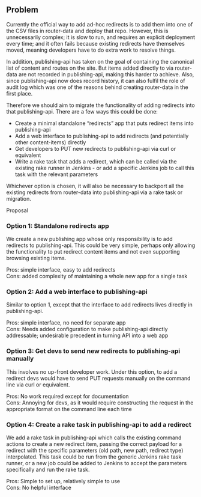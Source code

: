 ## Problem

Currently the official way to add ad-hoc redirects is to add them into one of the CSV files in router-data and deploy that repo. However, this is unnecessarily complex; it is slow to run, and requires an explicit deployment every time; and it often fails because existing redirects have themselves moved, meaning developers have to do extra work to resolve things.

In addition, publishing-api has taken on the goal of containing the canonical list of content and routes on the site. But items added directly to via router-data are not recorded in publishing-api, making this harder to achieve. Also, since publishing-api now does record history, it can also fulfil the role of audit log which was one of the reasons behind creating router-data in the first place.

Therefore we should aim to migrate the functionality of adding redirects into that publishing-api. There are a few ways this could be done:

- Create a minimal standalone “redirects” app that puts redirect items into publishing-api
- Add a web interface to publishing-api to add redirects (and potentially other content-items) directly
- Get developers to PUT new redirects to publishing-api via curl or equivalent
- Write a rake task that adds a redirect, which can be called via the existing rake runner in Jenkins - or add a specific Jenkins job to call this task with the relevant parameters

Whichever option is chosen, it will also be necessary to backport all the existing redirects from router-data into publishing-api via a rake task or migration.

Proposal

### Option 1: Standalone redirects app

We create a new publishing app whose only responsibility is to add redirects to publishing-api. This could be very simple, perhaps only allowing the functionality to put redirect content items and not even supporting browsing existing items.

Pros: simple interface, easy to add redirects  
Cons: added complexity of maintaining a whole new app for a single task

### Option 2: Add a web interface to publishing-api

Similar to option 1, except that the interface to add redirects lives directly in publishing-api.

Pros: simple interface, no need for separate app  
Cons: Needs added configuration to make publishing-api directly addressable; undesirable precedent in turning API into a web app

### Option 3: Get devs to send new redirects to publishing-api manually

This involves no up-front developer work. Under this option, to add a redirect devs would have to send PUT requests manually on the command line via curl or equivalent.

Pros: No work required except for documentation  
Cons: Annoying for devs, as it would require constructing the request in the appropriate format on the command line each time

### Option 4: Create a rake task in publishing-api to add a redirect

We add a rake task in publishing-api which calls the existing command actions to create a new redirect item, passing the correct payload for a redirect with the specific parameters (old path, new path, redirect type) interpolated. This task could be run from the generic Jenkins rake task runner, or a new job could be added to Jenkins to accept the parameters specifically and run the rake task.

Pros: Simple to set up, relatively simple to use  
Cons: No helpful interface

